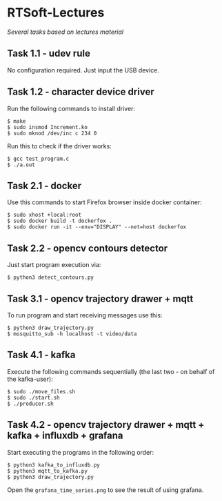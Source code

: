 # RTSoft-Lectures
*Several tasks based on lectures material*

## Task 1.1 - udev rule
No configuration required. Just input the USB device.

## Task 1.2 - character device driver
Run the following commands to install driver:
```
$ make
$ sudo insmod Increment.ko
$ sudo mknod /dev/inc c 234 0
```
Run this to check if the driver works:
```
$ gcc test_program.c
$ ./a.out
```

## Task 2.1 - docker
Use this commands to start Firefox browser inside docker container:
```
$ sudo xhost +local:root
$ sudo docker build -t dockerfox .
$ sudo docker run -it --env="DISPLAY" --net=host dockerfox
```

## Task 2.2 - opencv contours detector
Just start program execution via:
```
$ python3 detect_contours.py
```

## Task 3.1 - opencv trajectory drawer + mqtt
To run program and start receiving messages use this:
```
$ python3 draw_trajectory.py
$ mosquitto_sub -h localhost -t video/data
```

## Task 4.1 - kafka
Execute the following commands sequentially (the last two - on behalf of the kafka-user):
```
$ sudo ./move_files.sh
$ sudo ./start.sh
$ ./producer.sh
```

## Task 4.2 - opencv trajectory drawer + mqtt + kafka + influxdb + grafana
Start executing the programs in the following order:
```
$ python3 kafka_to_influxdb.py
$ python3 mqtt_to_kafka.py
$ python3 draw_trajectory.py
```
Open the `grafana_time_series.png` to see the result of using grafana.
